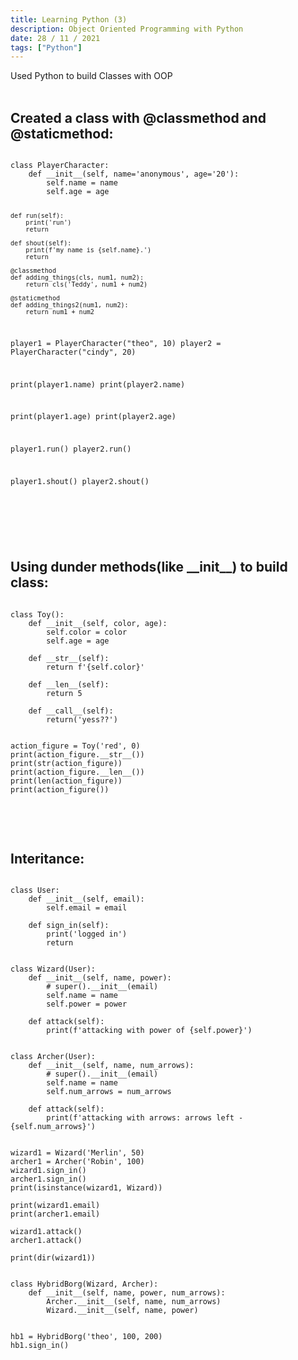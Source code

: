 ```yaml
---
title: Learning Python (3)
description: Object Oriented Programming with Python
date: 28 / 11 / 2021
tags: ["Python"]
---
```


Used Python to build Classes with OOP
<br/>
<br/>

<h2>Created a class with @classmethod and @staticmethod:</h2>
<pre><code class="language-python">
class PlayerCharacter:
    def __init__(self, name='anonymous', age='20'):
        self.name = name
        self.age = age

    def run(self):
        print('run')
        return

    def shout(self):
        print(f'my name is {self.name}.')
        return

    @classmethod
    def adding_things(cls, num1, num2):
        return cls('Teddy', num1 + num2)

    @staticmethod
    def adding_things2(num1, num2):
        return num1 + num2

player1 = PlayerCharacter("theo", 10)
player2 = PlayerCharacter("cindy", 20)

print(player1.name)
print(player2.name)

print(player1.age)
print(player2.age)

player1.run()
player2.run()

player1.shout()
player2.shout()

</code></pre>
<br/>
<br/>

<h2>Using dunder methods(like __init__) to build class:</h2>

<pre><code class="language-python">
class Toy():
    def __init__(self, color, age):
        self.color = color
        self.age = age

    def __str__(self):
        return f'{self.color}'

    def __len__(self):
        return 5

    def __call__(self):
        return('yess??')


action_figure = Toy('red', 0)
print(action_figure.__str__())
print(str(action_figure))
print(action_figure.__len__())
print(len(action_figure))
print(action_figure())

</code></pre>
<br/>
<br/>
<h2>Interitance:</h2>

<pre><code class="language-python">
class User:
    def __init__(self, email):
        self.email = email

    def sign_in(self):
        print('logged in')
        return


class Wizard(User):
    def __init__(self, name, power):
        # super().__init__(email)
        self.name = name
        self.power = power

    def attack(self):
        print(f'attacking with power of {self.power}')


class Archer(User):
    def __init__(self, name, num_arrows):
        # super().__init__(email)
        self.name = name
        self.num_arrows = num_arrows

    def attack(self):
        print(f'attacking with arrows: arrows left - {self.num_arrows}')


wizard1 = Wizard('Merlin', 50)
archer1 = Archer('Robin', 100)
wizard1.sign_in()
archer1.sign_in()
print(isinstance(wizard1, Wizard))

print(wizard1.email)
print(archer1.email)

wizard1.attack()
archer1.attack()

print(dir(wizard1))


class HybridBorg(Wizard, Archer):
    def __init__(self, name, power, num_arrows):
        Archer.__init__(self, name, num_arrows)
        Wizard.__init__(self, name, power)


hb1 = HybridBorg('theo', 100, 200)
hb1.sign_in()

</code></pre>
